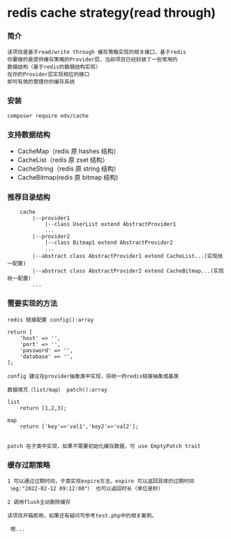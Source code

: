 # redis cache strategy(read through)


### 简介

    该项目是基于read/write through 缓存策略实现的相关接口，基于redis
    你要做的是提供缓存策略的Provider层，当前项目已经封装了一些常用的
    数据结构（基于redis的数据结构实现）
    在你的Provider层实现相应的接口
    即可有效的管理你的缓存系统

### 安装

```
composer require edv/cache
```


### 支持数据结构
* CacheMap（redis 原 hashes 结构）
* CacheList（redis 原 zset 结构）
* CacheString（redis 原 string 结构）
* CacheBitmap(redis 原 bitmap 结构)


### 推荐目录结构
```
    cache
        |--provider1
            |--class UserList extend AbstractProvider1
            ... 
        |--provider2
            |--class Bitmap1 extend AbstractProvider2
            ... 
        |--abstract class AbstractProvider1 extend CacheList...(实现统一配置)
        |--abstract class AbstractProvider2 extend CacheBitmap...(实现统一配置)
        ...
```

### 需要实现的方法

    redis 链接配置 config():array

    return [
        'host' => '',
        'port' => '',
        'password' => '',
        'database' => '',
    ];

    config 建议在provider抽象类中实现，将统一的redis链接抽象成基类

    数据填充（list/map） patch():array

    list
        return [1,2,3];

    map 
        return ['key'=>'val1','key2'=>'val2'];


    patch 在子类中实现，如果不需要初始化缓存数据，可 use EmptyPatch trait


### 缓存过期策略

    1 可以通过过期时间，子类实现expire方法，expire 可以返回具体的过期时间（eg:"2022-02-12 09:12:00"） 也可以返回时长（单位是秒）

    2 调用flush主动删除缓存

```
该项目开箱即用，如果还有疑问可参考test.php中的相关案例。

 嗯...
```



